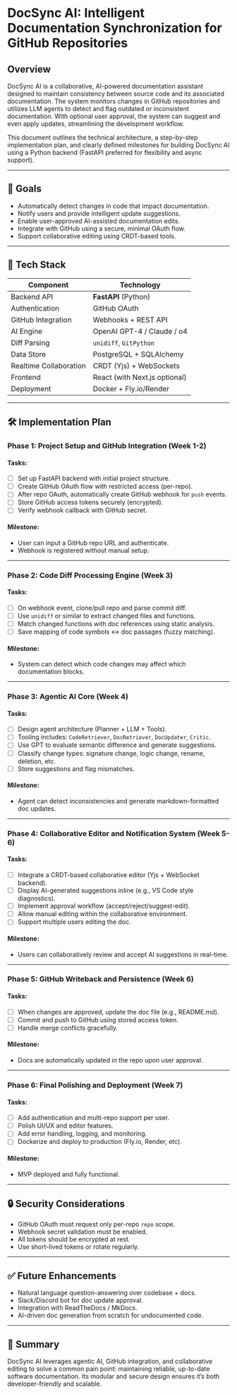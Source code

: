# DocSync AI: Intelligent Documentation Synchronization for GitHub Repositories

## Overview

DocSync AI is a collaborative, AI-powered documentation assistant designed to maintain consistency between source code and its associated documentation. The system monitors changes in GitHub repositories and utilizes LLM agents to detect and flag outdated or inconsistent documentation. With optional user approval, the system can suggest and even apply updates, streamlining the development workflow.

This document outlines the technical architecture, a step-by-step implementation plan, and clearly defined milestones for building DocSync AI using a Python backend (FastAPI preferred for flexibility and async support).

---

## 🎯 Goals

* Automatically detect changes in code that impact documentation.
* Notify users and provide intelligent update suggestions.
* Enable user-approved AI-assisted documentation edits.
* Integrate with GitHub using a secure, minimal OAuth flow.
* Support collaborative editing using CRDT-based tools.

---

## 🧱 Tech Stack

| Component              | Technology                    |
| ---------------------- | ----------------------------- |
| Backend API            | **FastAPI** (Python)          |
| Authentication         | GitHub OAuth                  |
| GitHub Integration     | Webhooks + REST API           |
| AI Engine              | OpenAI GPT-4 / Claude / o4    |
| Diff Parsing           | `unidiff`, `GitPython`        |
| Data Store             | PostgreSQL + SQLAlchemy       |
| Realtime Collaboration | CRDT (Yjs) + WebSockets       |
| Frontend               | React (with Next.js optional) |
| Deployment             | Docker + Fly.io/Render        |

---

## 🛠 Implementation Plan

### Phase 1: Project Setup and GitHub Integration (Week 1-2)

#### Tasks:

* [ ] Set up FastAPI backend with initial project structure.
* [ ] Create GitHub OAuth flow with restricted access (per-repo).
* [ ] After repo OAuth, automatically create GitHub webhook for `push` events.
* [ ] Store GitHub access tokens securely (encrypted).
* [ ] Verify webhook callback with GitHub secret.

#### Milestone:

* User can input a GitHub repo URL and authenticate.
* Webhook is registered without manual setup.

---

### Phase 2: Code Diff Processing Engine (Week 3)

#### Tasks:

* [ ] On webhook event, clone/pull repo and parse commit diff.
* [ ] Use `unidiff` or similar to extract changed files and functions.
* [ ] Match changed functions with doc references using static analysis.
* [ ] Save mapping of code symbols ↔ doc passages (fuzzy matching).

#### Milestone:

* System can detect which code changes may affect which documentation blocks.

---

### Phase 3: Agentic AI Core (Week 4)

#### Tasks:

* [ ] Design agent architecture (Planner + LLM + Tools).
* [ ] Tooling includes: `CodeRetriever`, `DocRetriever`, `DocUpdater`, `Critic`.
* [ ] Use GPT to evaluate semantic difference and generate suggestions.
* [ ] Classify change types: signature change, logic change, rename, deletion, etc.
* [ ] Store suggestions and flag mismatches.

#### Milestone:

* Agent can detect inconsistencies and generate markdown-formatted doc updates.

---

### Phase 4: Collaborative Editor and Notification System (Week 5-6)

#### Tasks:

* [ ] Integrate a CRDT-based collaborative editor (Yjs + WebSocket backend).
* [ ] Display AI-generated suggestions inline (e.g., VS Code style diagnostics).
* [ ] Implement approval workflow (accept/reject/suggest-edit).
* [ ] Allow manual editing within the collaborative environment.
* [ ] Support multiple users editing the doc.

#### Milestone:

* Users can collaboratively review and accept AI suggestions in real-time.

---

### Phase 5: GitHub Writeback and Persistence (Week 6)

#### Tasks:

* [ ] When changes are approved, update the doc file (e.g., README.md).
* [ ] Commit and push to GitHub using stored access token.
* [ ] Handle merge conflicts gracefully.

#### Milestone:

* Docs are automatically updated in the repo upon user approval.

---

### Phase 6: Final Polishing and Deployment (Week 7)

#### Tasks:

* [ ] Add authentication and multi-repo support per user.
* [ ] Polish UI/UX and editor features.
* [ ] Add error handling, logging, and monitoring.
* [ ] Dockerize and deploy to production (Fly.io, Render, etc).

#### Milestone:

* MVP deployed and fully functional.

---

## 🔒 Security Considerations

* GitHub OAuth must request only per-repo `repo` scope.
* Webhook secret validation must be enabled.
* All tokens should be encrypted at rest.
* Use short-lived tokens or rotate regularly.

---

## ✅ Future Enhancements

* Natural language question-answering over codebase + docs.
* Slack/Discord bot for doc update approval.
* Integration with ReadTheDocs / MkDocs.
* AI-driven doc generation from scratch for undocumented code.

---

## 📌 Summary

DocSync AI leverages agentic AI, GitHub integration, and collaborative editing to solve a common pain point: maintaining reliable, up-to-date software documentation. Its modular and secure design ensures it’s both developer-friendly and scalable.

